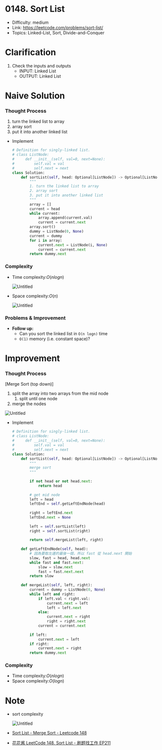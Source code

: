 # 0148. Sort List

* Difficulty: medium
* Link: https://leetcode.com/problems/sort-list/
* Topics: Linked-List, Sort, Divide-and-Conquer

# Clarification

1. Check the inputs and outputs
    - INPUT: Linked List
    - OUTPUT: Linked List

# Naive Solution

### Thought Process

1. turn the linked list to array
2. array sort
3. put it into another linked list
- Implement
    
    ```python
    # Definition for singly-linked list.
    # class ListNode:
    #     def __init__(self, val=0, next=None):
    #         self.val = val
    #         self.next = next
    class Solution:
        def sortList(self, head: Optional[ListNode]) -> Optional[ListNode]:
            """
            1. turn the linked list to array
            2. array sort
            3. put it into another linked list
            """
            array = []
            current = head
            while current:
                array.append(current.val)
                current = current.next
            array.sort()
            dummy = ListNode(0, None)
            current = dummy
            for i in array:
                current.next = ListNode(i, None)
                current = current.next
            return dummy.next
    ```
    

### Complexity

- Time complexity:$O(nlogn)$
    
    ![Untitled](./Untitled.png)
    
- Space complexity:$O(n)$
    
    ![Untitled](./Untitled%201.png)
    

### Problems & Improvement

- **Follow up:**
    - Can you sort the linked list in `O(n logn)` time
    - `O(1)` memory (i.e. constant space)?

# Improvement

### Thought Process

[Merge Sort (top down)]

1. split the array into two arrays from the mid node
    1. split until one node
2. merge the nodes

![Untitled](./Untitled%202.png)

- Implement
    
    ```python
    # Definition for singly-linked list.
    # class ListNode:
    #     def __init__(self, val=0, next=None):
    #         self.val = val
    #         self.next = next
    class Solution:
        def sortList(self, head: Optional[ListNode]) -> Optional[ListNode]:
            """
            merge sort
            """
            
            if not head or not head.next:
                return head
            
            # get mid node
            left = head
            leftEnd = self.getLeftEndNode(head)
            
            right = leftEnd.next
            leftEnd.next = None
            
            left = self.sortList(left)
            right = self.sortList(right)
            
            return self.mergeList(left, right)
        
        def getLeftEndNode(self, head):
            # 因為要取左邊的最後一個，所以 fast 從 head.next 開始
            slow, fast = head, head.next
            while fast and fast.next:
                slow = slow.next
                fast = fast.next.next
            return slow
        
        def mergeList(self, left, right):
            current = dummy = ListNode(0, None)
            while left and right:
                if left.val < right.val:
                    current.next = left
                    left = left.next
                else:
                    current.next = right
                    right = right.next
                current = current.next
            
            if left:
                current.next = left
            if right:
                current.next = right
            return dummy.next
    ```
    

### Complexity

- Time complexity:$O(nlogn)$
- Space complexity:$O(logn)$

# Note

- sort complexity
    
    ![Untitled](./Untitled%203.png)
    
- [Sort List - Merge Sort - Leetcode 148](https://www.youtube.com/watch?v=TGveA1oFhrc)
- [花花酱 LeetCode 148. Sort List - 刷题找工作 EP211](https://www.youtube.com/watch?v=M1TwY0nsTZA)